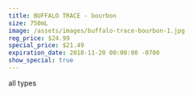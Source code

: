 ```yaml
---
title: BUFFALO TRACE - bourbon
size: 750mL
image: /assets/images/buffalo-trace-bourbon-1.jpg
reg_price: $24.99
special_price: $21.49
expiration_date: 2018-11-20 00:00:00 -0700
show_special: true
---
```


all types